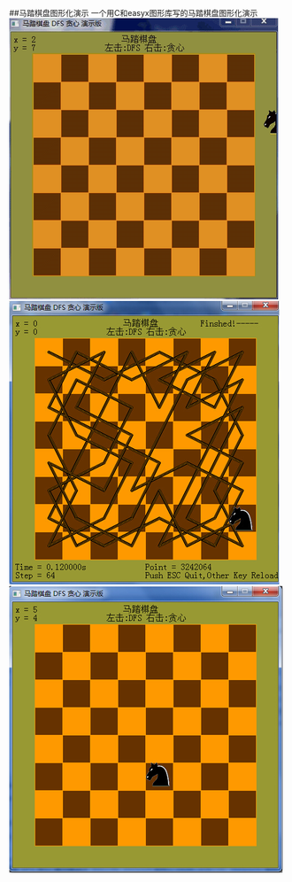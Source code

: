 ##马踏棋盘图形化演示
一个用C和easyx图形库写的马踏棋盘图形化演示
![imageShow](view/view1.gif)
![imageShow](view/view2.jpeg) 
![imageShow](view/view3.jpeg) 

